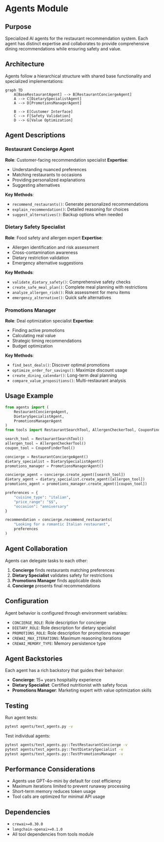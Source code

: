# Agents Module

## Purpose
Specialized AI agents for the restaurant recommendation system. Each agent has distinct expertise and collaborates to provide comprehensive dining recommendations while ensuring safety and value.

## Architecture
Agents follow a hierarchical structure with shared base functionality and specialized implementations:

```mermaid
graph TD
    A[BaseRestaurantAgent] --> B[RestaurantConciergeAgent]
    A --> C[DietarySpecialistAgent]
    A --> D[PromotionsManagerAgent]
    
    B --> E[Customer Interface]
    C --> F[Safety Validation]
    D --> G[Value Optimization]
```

## Agent Descriptions

### Restaurant Concierge Agent
**Role**: Customer-facing recommendation specialist
**Expertise**:
- Understanding nuanced preferences
- Matching restaurants to occasions
- Providing personalized explanations
- Suggesting alternatives

**Key Methods**:
- `recommend_restaurants()`: Generate personalized recommendations
- `explain_recommendation()`: Detailed reasoning for choices
- `suggest_alternatives()`: Backup options when needed

### Dietary Safety Specialist
**Role**: Food safety and allergen expert
**Expertise**:
- Allergen identification and risk assessment
- Cross-contamination awareness
- Dietary restriction validation
- Emergency alternative suggestions

**Key Methods**:
- `validate_dietary_safety()`: Comprehensive safety checks
- `create_safe_meal_plan()`: Complete meal planning with restrictions
- `analyze_allergen_risk()`: Risk assessment for menu items
- `emergency_alternative()`: Quick safe alternatives

### Promotions Manager
**Role**: Deal optimization specialist
**Expertise**:
- Finding active promotions
- Calculating real value
- Strategic timing recommendations
- Budget optimization

**Key Methods**:
- `find_best_deals()`: Discover optimal promotions
- `optimize_order_for_savings()`: Maximize discount usage
- `create_dining_calendar()`: Long-term deal planning
- `compare_value_propositions()`: Multi-restaurant analysis

## Usage Example

```python
from agents import (
    RestaurantConciergeAgent,
    DietarySpecialistAgent,
    PromotionsManagerAgent
)
from tools import RestaurantSearchTool, AllergenCheckerTool, CouponFinderTool

search_tool = RestaurantSearchTool()
allergen_tool = AllergenCheckerTool()
coupon_tool = CouponFinderTool()

concierge = RestaurantConciergeAgent()
dietary_specialist = DietarySpecialistAgent()
promotions_manager = PromotionsManagerAgent()

concierge_agent = concierge.create_agent([search_tool])
dietary_agent = dietary_specialist.create_agent([allergen_tool])
promotions_agent = promotions_manager.create_agent([coupon_tool])

preferences = {
    "cuisine_type": "italian",
    "price_range": "$$",
    "occasion": "anniversary"
}

recommendation = concierge.recommend_restaurants(
    "Looking for a romantic Italian restaurant",
    preferences
)
```

## Agent Collaboration

Agents can delegate tasks to each other:
1. **Concierge** finds restaurants matching preferences
2. **Dietary Specialist** validates safety for restrictions
3. **Promotions Manager** finds applicable deals
4. **Concierge** presents final recommendations

## Configuration

Agent behavior is configured through environment variables:
- `CONCIERGE_ROLE`: Role description for concierge
- `DIETARY_ROLE`: Role description for dietary specialist
- `PROMOTIONS_ROLE`: Role description for promotions manager
- `CREWAI_MAX_ITERATIONS`: Maximum reasoning iterations
- `CREWAI_MEMORY_TYPE`: Memory persistence type

## Agent Backstories

Each agent has a rich backstory that guides their behavior:
- **Concierge**: 15+ years hospitality experience
- **Dietary Specialist**: Certified nutritionist with safety focus
- **Promotions Manager**: Marketing expert with value optimization skills

## Testing

Run agent tests:
```bash
pytest agents/test_agents.py -v
```

Test individual agents:
```bash
pytest agents/test_agents.py::TestRestaurantConcierge -v
pytest agents/test_agents.py::TestDietarySpecialist -v
pytest agents/test_agents.py::TestPromotionsManager -v
```

## Performance Considerations

- Agents use GPT-4o-mini by default for cost efficiency
- Maximum iterations limited to prevent runaway processing
- Short-term memory reduces token usage
- Tool calls are optimized for minimal API usage

## Dependencies
- `crewai>=0.30.0`
- `langchain-openai>=0.1.0`
- All tool dependencies from tools module